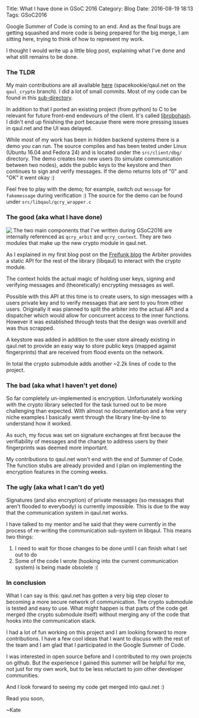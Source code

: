 Title: What I have done in GSoC 2016
Category: Blog
Date: 2016-08-19 18:13
Tags: GSoC2016

Google Summer of Code is coming to an end. And as the final bugs are getting squashed and more code is being prepared for the big merge, I am sitting here, trying to think of how to represent my work.

I thought I would write up a little blog post, explaining what I've done and what still remains to be done. 

### The TLDR

My main contributions are all available [here](https://github.com/spacekookie/qaul.net/commits/qaul_crypto?author=spacekookie) (spacekookie/qaul.net on the `qaul_crypto` branch). I did a lot of small commits. Most of my code can be found in this [sub-directory](https://github.com/spacekookie/qaul.net/tree/qaul_crypto/src/libqaul/crypto).

In addition to that I ported an existing project (from python) to C to be relevant for future front-end endevours of the client. It's called [librobohash](https://github.com/spacekookie/librobohash). I didn't end up finishing the port because there were more pressing issues in qaul.net and the UI was delayed.

While most of my work has been in hidden backend systems there is a demo you can run. The source compiles and has been tested under Linux (Ubuntu 16.04 and Fedora 24) and is located under the `src/client/dbg/` directory. The demo creates two new users (to simulate communication between two nodes), adds the public keys to the keystore and then continues to sign and verify messages. If the demo returns lots of "0" and "OK" it went okay :)

Feel free to play with the demo; for example, switch out `message` for `fakemessage` during verification :) The source for the demo can be found under `src/libqaul/qcry_wrapper.c`

### The good (aka what I have done)

<img class="dual" src="/images/gsoc/02_cryptoui.png" align="left">

The two main components that I've written during GSoC2016 are internally referenced as `qcry_arbit` and `qcry_context`. They are two modules that make up the new crypto module in qaul.net.

As I explained in my first blog post on the [Freifunk blog](http://blog.freifunk.net/2016/gsoc2016-wrapping-crypto-module-qaulnet) the Arbiter provides a static API for the rest of the library (libqaul) to interact with the crypto module. 

The context holds the actual magic of holding user keys, signing and verifying messages and (theoretically) encrypting messages as well.

Possible with this API at this time is to create users, to sign messages with a users private key and to verify messages that are sent to you from other users. Originally it was planned to split the arbiter into the actual API and a dispatcher which would allow for concurrent access to the inner functions. However it was established through tests that the design was overkill and was thus scrapped.

A keystore was added in addition to the user store already existing in qaul.net to provide an easy way to store public keys (mapped against fingerprints) that are received from flood events on the network.

In total the crypto submodule adds another ~2.2k lines of code to the project.


### The bad (aka what I haven't yet done)

So far completely un-implemented is encryption. Unfortunately working with the crypto library selected for the task turned out to be more challenging than expected. With almost no documentation and a few very niche examples I basically went through the library line-by-line to understand how it worked. 

As such, my focus was set on signature exchanges at first because the verifiability of messages and the change to address users by their fingerprints was deemed more important.

My contributions to qaul.net won't end with the end of Summer of Code. The function stubs are already provided and I plan on implementing the encryption features in the coming weeks.


### The ugly (aka what I can't do yet)

Signatures (and also encryption) of private messages (so messages that aren't flooded to everybody) is currently impossible. This is due to the way that the communication system in qaul.net works.

I have talked to my mentor and he said that they were currently in the process of re-writing the communication sub-system in libqaul. This means two things:

 1. I need to wait for those changes to be done until I can finish what I set out to do
 2. Some of the code I wrote (hooking into the current communication system) is being made obsolete :(


### In conclusion

What I can say is this: qaul.net has gotten a very big step closer to becoming a more secure network of communication. The crypto submodule is tested and easy to use. What might happen is that parts of the code get merged (the crypto submodule itself) without merging any of the code that hooks into the communication stack.

I had a lot of fun working on this project and I am looking forward to more contributions. I have a few cool ideas that I want to discuss with the rest of the team and I am glad that I participated in the Google Summer of Code.

I was interested in open source before and I contributed to my own projects on github. But the experience I gained this summer will be helpful for me, not just for my own work, but to be less reluctant to join other developer communities.

And I look forward to seeing my code get merged into qaul.net :)

Read you soon,


~Kate